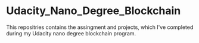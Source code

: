 # Udacity_Nano_Degree_Blockchain
This repositries contains the assingment and projects, which I've completed during my Udacity nano degree blockchain program.
